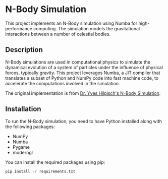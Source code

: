 # N-Body Simulation

This project implements an N-Body simulation using Numba for high-performance computing. The simulation models the gravitational interactions between a number of celestial bodies.

## Description

N-Body simulations are used in computational physics to simulate the dynamical evolution of a system of particles under the influence of physical forces, typically gravity. This project leverages Numba, a JIT compiler that translates a subset of Python and NumPy code into fast machine code, to accelerate the computations involved in the simulation.

The original implementation is from [Dr. Yves Hilpisch's N-Body Simulation](https://hilpisch.com/Continuum_N_Body_Simulation_Numba_27072013.html). 

## Installation

To run the N-Body simulation, you need to have Python installed along with the following packages:

- NumPy
- Numba
- Pygame
- moderngl

You can install the required packages using pip:

```sh
pip install -r requirements.txt

